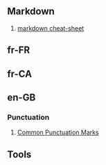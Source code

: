 ## Markdown

1. [markdown cheat-sheet](https://www.markdownguide.org/cheat-sheet/)

## fr-FR

## fr-CA

## en-GB

### Punctuation

1. [Common Punctuation Marks](https://www.learnenglish.de/punctuation/punctuationtext.html)

## Tools

